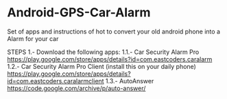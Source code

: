 # Android-GPS-Car-Alarm
Set of apps and instructions of hot to convert your old android phone into a Alarm for your car

STEPS
1.- Download the following apps:
1.1.- Car Security Alarm Pro https://play.google.com/store/apps/details?id=com.eastcoders.caralarm
1.2.- Car Security Alarm Pro Client (install this on your daily phone) https://play.google.com/store/apps/details?id=com.eastcoders.caralarmclient
1.3.- AutoAnswer https://code.google.com/archive/p/auto-answer/

